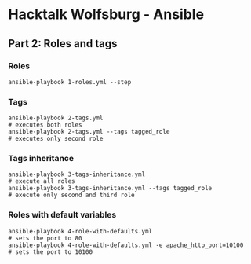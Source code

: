 # Hacktalk Wolfsburg - Ansible
## Part 2: Roles and tags

### Roles

    ansible-playbook 1-roles.yml --step

### Tags

    ansible-playbook 2-tags.yml
    # executes both roles
    ansible-playbook 2-tags.yml --tags tagged_role
    # executes only second role

### Tags inheritance

    ansible-playbook 3-tags-inheritance.yml
    # execute all roles
    ansible-playbook 3-tags-inheritance.yml --tags tagged_role
    # execute only second and third role

### Roles with default variables

    ansible-playbook 4-role-with-defaults.yml
    # sets the port to 80
    ansible-playbook 4-role-with-defaults.yml -e apache_http_port=10100
    # sets the port to 10100 

